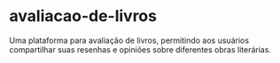 # avaliacao-de-livros
Uma plataforma para avaliação de livros, permitindo aos usuários compartilhar suas resenhas e opiniões sobre diferentes obras literárias.
